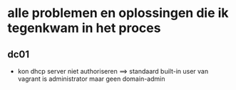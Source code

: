 # alle problemen en oplossingen die ik tegenkwam in het proces
## dc01
- kon dhcp server niet authoriseren
==> standaard built-in user van vagrant is administrator maar geen domain-admin
